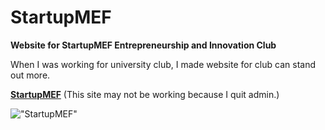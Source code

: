 # StartupMEF
**Website for StartupMEF Entrepreneurship and Innovation Club**

When I was working for university club, I made website for club can stand out more.

**[StartupMEF](https://startupmef.club)** (This site may not be working because I quit admin.) 

!["StartupMEF"](https://cdn-images-1.medium.com/max/728/1*Xv-qw0c_n0jarMQWJMwY7A@2x.png "StartupMEF")


